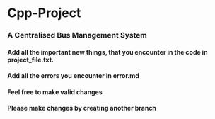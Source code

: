 # Cpp-Project

### A Centralised Bus Management System 

#### Add all the important new things, that you encounter in the code in project_file.txt.   
#### Add all the errors you encounter in error.md 
#### Feel free to make valid changes 
#### Please make changes by creating another branch
